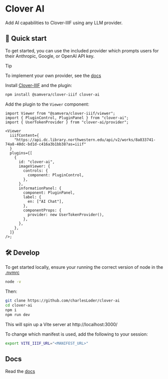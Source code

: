 # Clover AI

Add AI capabilities to Clover-IIIF using any LLM provider.

## 🚀 Quick start

To get started, you can use the included provider which prompts users for their Anthropic, Google, or OpenAI API key.

> [!TIP]
> To implement your own provider, see the [docs](https://charlesloder.github.io/clover-ai/?path=/docs/creating-a-provider--docs)

Install [Clover-IIIF](https://samvera-labs.github.io/clover-iiif/) and the plugin:

```bash
npm install @samvera/clover-iiif clover-ai
```

Add the plugin to the `Viewer` component:

```tsx
import Viewer from "@samvera/clover-iiif/viewer";
import { PluginControl, PluginPanel } from "clover-ai";
import { UserTokenProvider } from "clover-ai/provider";

<Viewer
  iiifContent={
    "https://api.dc.library.northwestern.edu/api/v2/works/8a833741-74a8-40dc-bd1d-c416a3b1bb38?as=iiif"
  }
  plugins={[
    {
      id: "clover-ai",
      imageViewer: {
        controls: {
          component: PluginControl,
        },
      },
      informationPanel: {
        component: PluginPanel,
        label: {
          en: ["AI Chat"],
        },
        componentProps: {
          provider: new UserTokenProvider(),
        },
      },
    },
  ]}
/>;
```

## 🛠️ Develop

To get started locally, ensure your running the correct version of node in the [.nvmrc](./.nvmrc)

```bash
node -v
```

Then:

```bash
git clone https://github.com/charlesLoder/clover-ai
cd clover-ai
npm i
npm run dev
```

This will spin up a Vite server at http://localhost:3000/

To change which manifest is used, add the following to your session:

```bash
export VITE_IIIF_URL="<MANIFEST_URL>"
```

## Docs

Read the [docs](https://charlesloder.github.io/clover-ai/?path=/docs/welcome--docs)

